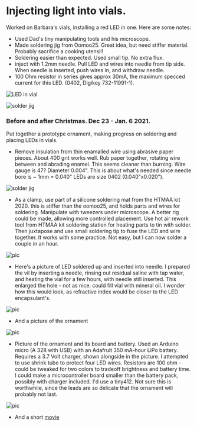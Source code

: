 # Injecting light into vials.  

Worked on Barbara's vials, installing a red LED in one.  Here are some notes:
 * Used Dad's tiny manipulating tools and his microscope.
 * Made soldering jig from Oomoo25. Great idea, but need stiffer material.  Probably sacrifice a cooking utensil!
 * Soldering easier than expected.  Used small tip.  No extra flux.
 * inject with 1.2mm needle.   Pull LED and wires into needle from tip side.  When needle is inserted, push wires in, and withdraw needle.
 * 100 Ohm resistor in series gives approx 30mA, the maximum specced current for this LED. (0402, Digikey 732-11991-1).
 
![LED in vial](./vial_led.jpg)


![solder jig](./solder_jig.jpg)

### Before and after Christmas.  Dec 23 - Jan. 6 2021.

Put together a prototype ornament, making progress on soldering and placing LEDs in vials.

 * Remove insulation from thin enamalled wire using abrasive paper pieces.  About 400 grit works well.  Rub paper together, rotating wire between and abrading enamel.  This seems cleaner than burning.  Wire gauge is 47?  Diameter 0.004".  This is about what's needed since needle bore is ~ 1mm = 0.040"  LEDs are size 0402 (0.040"x0.020").

![solder jig](./enamel_removal.jpg)
 
 * As a clamp, use part of a silicone soldering mat from the HTMAA kit 2020.  this is stiffer than the oomoo25, and holds parts and wires for soldering.  Manipulate with tweezers under microscope.  A better rig could be made, allowing more controlled placement.  Use hot air rework tool from HTMAA kit soldering station for heating parts to tin with solder.  Then juxtapose and use small soldering tip to fuse the LED and wire together.  It works with some practice.  Not easy, but I can now solder a couple in an hour.

![pic](./clamp.jpg)


 * Here's a picture of LED soldered up and inserted into needle.  I prepared the vil by inserting a needle, rinsing out residual saline with tap water, and heating the vial for a few hours, with needle still inserted.  This enlarged the hole - not as nice.  could fill vial with mineral oil.  I wonder how this would look, as refractive index would be closer to the LED encapsulant's.
 
 ![pic](./LED-in_needle.jpg)
 
 * And a picture of the ornament
 
 ![pic](./Ornament.jpg)
 
  * Picture of the ornament and its board and battery.  Used an Arduino micro (A 328 with USB) with an Adafruit 350 mA-hour LiPo battery.  Requires a 3.7 Volt charger, shown alongside in the picture.  I attempted to use shrink tube to protect four LED wires. Resistors are 100 ohm - could be tweaked for two colors to tradeoff brightness and battery time.  I could make a microcontroller board smaller than the battery pack, possibly with charger included.  I'd use a tiny412.  Not sure this is worthwhile, since the leads are so delicate that the ornament will probably not last. 
 
 ![pic](./ornament_board.jpg)
 
 * And a short [movie](./Ornament.mp4)
